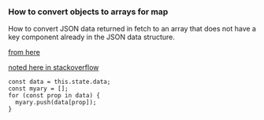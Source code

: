

### How to convert objects to arrays for map

How to convert JSON data returned in fetch to an array that does not
have a key component already in the JSON data structure.

[from here](https://github.com/stormasm/mui-demos/blob/master/checkboxlist/src/CheckboxList-gh.js)

[noted here in stackoverflow](https://stackoverflow.com/questions/11922383/access-process-nested-objects-arrays-or-json)

```
const data = this.state.data;
const myary = [];
for (const prop in data) {
  myary.push(data[prop]);
}
```
